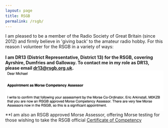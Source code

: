 ```yaml
---
layout: page
title: RSGB
permalink: /rsgb/
---
```

<script>
function redirectToPage() {
  const currentDate = new Date();
    const dayOfWeek = currentDate.getDay(); // 0 = Sunday, 1 = Monday, ..., 6 = Saturday

      if (dayOfWeek === 0) {
          // Redirect to the desired page on Sundays
              window.location.replace('/sabbath'); // Replace '/path/to/sunday-page' with the actual URL of your Sunday page
                }
                }

                // Call the function when the page loads
                window.onload = redirectToPage;
                </script>
I am pleased to be a member of the Radio Society of Great Britain (since 2012) and firmly believe in 'giving back' to the amateur radio hobby. For this reason I volunteer for the RSGB in a variety of ways:
<br>
<br>**I am DR13 (District Representative, District 13) for the RSGB, covering Ayrshire, Dumfries and Galloway. To contact me in my role as DR13, please email [dr13@rsgb.org.uk](mailto:dr13@rsgb.org.uk).**
<br>
![Morse Assessor](images/5896c-screenshot-2023-02-24-at-16.20.09.jpg)
**I am also an RSGB approved Morse Assessor, offering Morse testing for those wishing to take the RSGB official [Certificate of Competency](https://rsgb.org/main/operating/morse/certificate-of-competency/)
